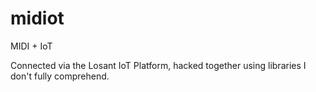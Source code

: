 # midiot
MIDI + IoT

Connected via the Losant IoT Platform, hacked together using libraries I don't fully comprehend.